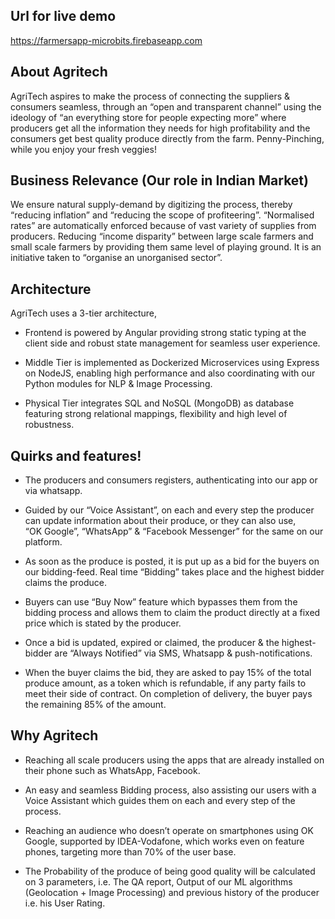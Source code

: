 
## Url for live demo

<https://farmersapp-microbits.firebaseapp.com>

## About Agritech

AgriTech aspires to make the process of connecting the suppliers & consumers seamless, through an “open and transparent channel” using the ideology of “an everything store for people expecting more” where producers get all the information they needs for high profitability and the consumers get best quality produce directly from the farm. 
Penny-Pinching, while you enjoy your fresh veggies!

## Business Relevance (Our role in Indian Market)

We ensure natural supply-demand by digitizing the process, thereby “reducing inflation” and “reducing the scope of profiteering”.
“Normalised rates” are automatically enforced because of vast variety of supplies from producers.
Reducing “income disparity” between large scale farmers and small scale farmers by providing them same level of playing ground.
It is an initiative taken to “organise an unorganised sector”.

## Architecture

AgriTech uses a 3-tier architecture,

- Frontend is powered by Angular providing strong static typing at the client side and robust state management for seamless user experience. 

- Middle Tier is implemented as Dockerized Microservices using Express on NodeJS, enabling high performance and also coordinating with our Python modules for NLP & Image Processing.

- Physical Tier integrates SQL and NoSQL (MongoDB) as database featuring strong relational mappings, flexibility and high level of robustness.

## Quirks and features!

- The producers and consumers registers, authenticating into our app or via whatsapp.

- Guided by our “Voice Assistant”, on each and every step the producer can update information about their produce, or they can also use,	
“OK Google”, “WhatsApp” & “Facebook Messenger” for the same on our platform.

- As soon as the produce is posted, it is put up as a bid for the buyers on our bidding-feed. Real time “Bidding” takes place and the highest bidder claims the produce.

- Buyers can use “Buy Now” feature which bypasses them from the bidding process and allows them to claim the product directly at a fixed price which is stated by the producer.

- Once a bid is updated, expired or claimed, the producer & the highest-bidder are “Always Notified” via SMS, Whatsapp & push-notifications.

- When the buyer claims the bid, they are asked to pay 15% of the total produce amount, as a token which is refundable, if any party fails to meet their side of contract. On completion of delivery, the buyer pays the remaining 85% of the amount.

## Why Agritech

- Reaching all scale producers using the apps that are already installed on their phone such as WhatsApp, Facebook.

- An easy and seamless Bidding process, also assisting our users with a Voice Assistant which guides them on each and every step of the process.

- Reaching an audience who doesn’t operate on smartphones using OK Google, supported by IDEA-Vodafone, which works even on feature phones, targeting more than 70% of the user base.

- The Probability of the produce of being good quality will be calculated on 3 parameters, i.e. The QA report, Output of our ML algorithms (Geolocation + Image Processing) and previous history of the producer i.e. his User Rating.

